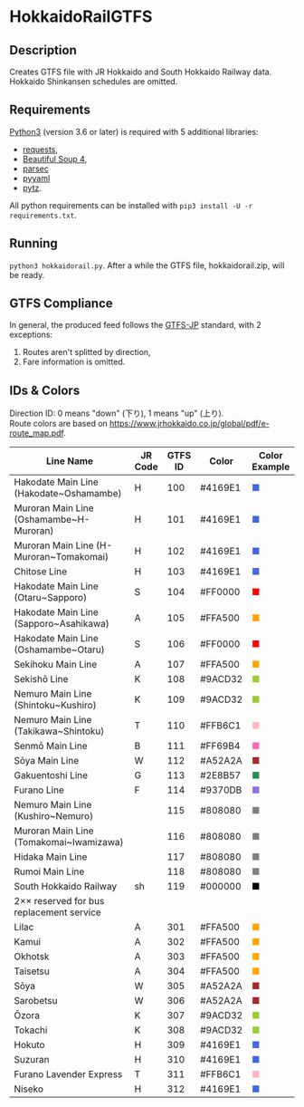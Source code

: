 # HokkaidoRailGTFS

## Description
Creates GTFS file with JR Hokkaido and South Hokkaido Railway data.
Hokkaido Shinkansen schedules are omitted.


## Requirements
[Python3](https://www.python.org) (version 3.6 or later) is required with 5 additional libraries:
- [requests](https://pypi.org/project/requests/),
- [Beautiful Soup 4](https://pypi.org/project/beautifulsoup4/),
- [parsec](https://pypi.org/project/parsec/)
- [pyyaml](https://pypi.org/project/PyYAML/)
- [pytz](https://pypi.org/project/pytz/).

All python requirements can be installed with `pip3 install -U -r requirements.txt`.


## Running
`python3 hokkaidorail.py`. After a while the GTFS file, hokkaidorail.zip, will be ready.


## GTFS Compliance
In general, the produced feed follows the [GTFS-JP](https://www.gtfs.jp/developpers-guide/format-reference.html) standard, with 2 exceptions:
1. Routes aren't splitted by direction,
2. Fare information is omitted.


## IDs & Colors

Direction ID: 0 means "down" (下り), 1 means "up" (上り).  
Route colors are based on <https://www.jrhokkaido.co.jp/global/pdf/e-route_map.pdf>.


| Line Name                          | JR Code | GTFS ID | Color | Color Example                            |
|-----------------------------------------|----|-----|---------|--------------------------------------------|
| Hakodate Main Line (Hakodate~Oshamambe) | H  | 100 | #4169E1 | <span style="color: royalblue;">■</span>   |
| Muroran Main Line (Oshamambe~H-Muroran) | H  | 101 | #4169E1 | <span style="color:royalblue;">■</span>    |
| Muroran Main Line (H-Muroran~Tomakomai) | H  | 102 | #4169E1 | <span style="color:royalblue;">■</span>    |
| Chitose Line                            | H  | 103 | #4169E1 | <span style="color:royalblue;">■</span>    |
| Hakodate Main Line (Otaru~Sapporo)      | S  | 104 | #FF0000 | <span style="color:red;">■</span>          |
| Hakodate Main Line (Sapporo~Asahikawa)  | A  | 105 | #FFA500 | <span style="color:orange;">■</span>       |
| Hakodate Main Line (Oshamambe~Otaru)    | S  | 106 | #FF0000 | <span style="color:red;">■</span>          |
| Sekihoku Main Line                      | A  | 107 | #FFA500 | <span style="color:orange;">■</span>       |
| Sekishō Line                            | K  | 108 | #9ACD32 | <span style="color:yellowgreen;">■</span>  |
| Nemuro Main Line (Shintoku~Kushiro)     | K  | 109 | #9ACD32 | <span style="color:yellowgreen;">■</span>  |
| Nemuro Main Line (Takikawa~Shintoku)    | T  | 110 | #FFB6C1 | <span style="color:lightpink;">■</span>    |
| Senmō Main Line                         | B  | 111 | #FF69B4 | <span style="color:hotpink;">■</span>      |
| Sōya Main Line                          | W  | 112 | #A52A2A | <span style="color:brown;">■</span>        |
| Gakuentoshi Line                        | G  | 113 | #2E8B57 | <span style="color:seagreen;">■</span>     |
| Furano Line                             | F  | 114 | #9370DB | <span style="color:mediumpurple;">■</span> |
| Nemuro Main Line (Kushiro~Nemuro)       |    | 115 | #808080 | <span style="color:grey;">■</span>         |
| Muroran Main Line (Tomakomai~Iwamizawa) |    | 116 | #808080 | <span style="color:grey;">■</span>         |
| Hidaka Main Line                        |    | 117 | #808080 | <span style="color:grey;">■</span>         |
| Rumoi Main Line                         |    | 118 | #808080 | <span style="color:grey;">■</span>         |
| South Hokkaido Railway                  | sh | 119 | #000000 | <span style="color:black;">■</span>        |
| 2×× reserved for bus replacement service|    |     |         |                                            |
| Lilac                                   | A  | 301 | #FFA500 | <span style="color:orange;">■</span>       |
| Kamui                                   | A  | 302 | #FFA500 | <span style="color:orange;">■</span>       |
| Okhotsk                                 | A  | 303 | #FFA500 | <span style="color:orange;">■</span>       |
| Taisetsu                                | A  | 304 | #FFA500 | <span style="color:orange;">■</span>       |
| Sōya                                    | W  | 305 | #A52A2A | <span style="color:brown;">■</span>        |
| Sarobetsu                               | W  | 306 | #A52A2A | <span style="color:brown;">■</span>        |
| Ōzora                                   | K  | 307 | #9ACD32 | <span style="color:yellowgreen;">■</span>  |
| Tokachi                                 | K  | 308 | #9ACD32 | <span style="color:yellowgreen;">■</span>  |
| Hokuto                                  | H  | 309 | #4169E1 | <span style="color:royalblue;">■</span>    |
| Suzuran                                 | H  | 310 | #4169E1 | <span style="color:royalblue;">■</span>    |
| Furano Lavender Express                 | T  | 311 | #FFB6C1 | <span style="color:lightpink;">■</span>    |
| Niseko                                  | H  | 312 | #4169E1 | <span style="color:royalblue;">■</span>    |

